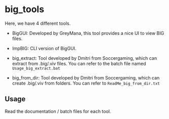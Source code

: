 # big_tools

Here, we have 4 different tools.

- BigGUI: Developed by GreyMana, this tool provides a nice UI to view BIG files.

- ImpBIG: CLI version of BigGUI.

- big_extract: Tool developed by Dmitri from Soccergaming, which can extract from .big/.viv files. You can refer to the batch file named ``Usage_big_extract.bat`` 

- big_from_dir: Tool developed by Dmitri from Soccergaming, which can create .big/.viv from folders. You can refer to ``ReadMe_big_from_dir.txt``

## Usage

Read the documentation / batch files for each tool.														
